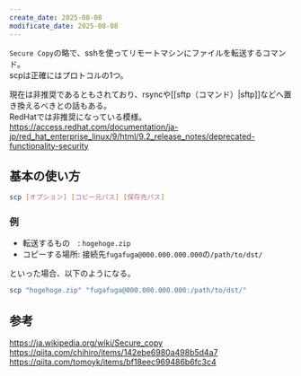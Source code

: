 ```yaml
---
create_date: 2025-08-08
modificate_date: 2025-08-08
---
```

`Secure Copy`の略で、sshを使ってリモートマシンにファイルを転送するコマンド。  
scpは正確にはプロトコルの1つ。

現在は非推奨であるともされており、rsyncや[[sftp（コマンド）|sftp]]などへ置き換えるべきとの話もある。  
RedHatでは非推奨になっている模様。  
<https://access.redhat.com/documentation/ja-jp/red_hat_enterprise_linux/9/html/9.2_release_notes/deprecated-functionality-security>

## 基本の使い方
```bash
scp [オプション] [コピー元パス] [保存先パス]
```

### 例
* 転送するもの　: `hogehoge.zip`
* コピーする場所: 接続先`fugafuga@000.000.000.000`の`/path/to/dst/`

といった場合、以下のようになる。
```bash
scp "hogehoge.zip" "fugafuga@000.000.000.000:/path/to/dst/"
```

## 参考
<https://ja.wikipedia.org/wiki/Secure_copy>  
<https://qiita.com/chihiro/items/142ebe6980a498b5d4a7>  
<https://qiita.com/tomoyk/items/bf18eec969486b6fc3c4>